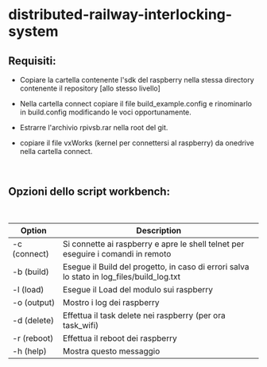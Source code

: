 # distributed-railway-interlocking-system
## Requisiti:

- Copiare la cartella contenente l'sdk del raspberry nella stessa directory contenente il repository [allo stesso livello]

- Nella cartella connect copiare il file build_example.config e rinominarlo in build.config modificando le voci opportunamente.

- Estrarre l'archivio rpivsb.rar nella root del git.

- copiare il file vxWorks (kernel per connettersi al raspberry) da onedrive nella cartella connect.

<br>

## Opzioni dello script workbench:

<br>

        
| Option | Description |
| ------ | ------ |
| -c  (connect) | Si connette ai raspberry e apre le shell telnet per eseguire i comandi in remoto |
| -b  (build)   | Esegue il Build del progetto, in caso di errori salva lo stato in log_files/build_log.txt |
| -l  (load)    | Esegue il Load del modulo sui raspberry |
| -o  (output)  | Mostro i log dei raspberry |
| -d  (delete)  | Effettua il task delete nei raspberry (per ora task_wifi) |
| -r  (reboot)  | Effettua il reboot dei raspberry |
| -h  (help)    | Mostra questo messaggio |

    
